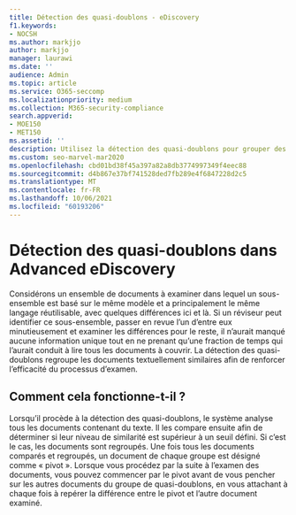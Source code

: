 ```yaml
---
title: Détection des quasi-doublons - eDiscovery
f1.keywords:
- NOCSH
ms.author: markjjo
author: markjjo
manager: laurawi
ms.date: ''
audience: Admin
ms.topic: article
ms.service: O365-seccomp
ms.localizationpriority: medium
ms.collection: M365-security-compliance
search.appverid:
- MOE150
- MET150
ms.assetid: ''
description: Utilisez la détection des quasi-doublons pour grouper des documents textuellement similaires lors de l’analyse des données de cas Advanced eDiscovery.
ms.custom: seo-marvel-mar2020
ms.openlocfilehash: cbd01bd38f45a397a82a8db3774997349f4eec88
ms.sourcegitcommit: d4b867e37bf741528ded7fb289e4f6847228d2c5
ms.translationtype: MT
ms.contentlocale: fr-FR
ms.lasthandoff: 10/06/2021
ms.locfileid: "60193206"
---
```

# <a name="near-duplicate-detection-in-advanced-ediscovery"></a>Détection des quasi-doublons dans Advanced eDiscovery

Considérons un ensemble de documents à examiner dans lequel un sous-ensemble est basé sur le même modèle et a principalement le même langage réutilisable, avec quelques différences ici et là. Si un réviseur peut identifier ce sous-ensemble, passer en revue l’un d’entre eux minutieusement et examiner les différences pour le reste, il n’aurait manqué aucune information unique tout en ne prenant qu’une fraction de temps qui l’aurait conduit à lire tous les documents à couvrir. La détection des quasi-doublons regroupe les documents textuellement similaires afin de renforcer l’efficacité du processus d’examen.

## <a name="how-does-it-work"></a>Comment cela fonctionne-t-il ?

Lorsqu’il procède à la détection des quasi-doublons, le système analyse tous les documents contenant du texte. Il les compare ensuite afin de déterminer si leur niveau de similarité est supérieur à un seuil défini. Si c’est le cas, les documents sont regroupés. Une fois tous les documents comparés et regroupés, un document de chaque groupe est désigné comme « pivot ». Lorsque vous procédez par la suite à l’examen des documents, vous pouvez commencer par le pivot avant de vous pencher sur les autres documents du groupe de quasi-doublons, en vous attachant à chaque fois à repérer la différence entre le pivot et l’autre document examiné.
